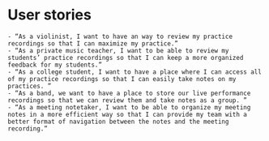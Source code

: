  # User stories
 
    - “As a violinist, I want to have an way to review my practice recordings so that I can maximize my practice.”
    - “As a private music teacher, I want to be able to review my students’ practice recordings so that I can keep a more organized feedback for my students.”
    - “As a college student, I want to have a place where I can access all of my practice recordings so that I can easily take notes on my practices. ”
    - “As a band, we want to have a place to store our live performance recordings so that we can review them and take notes as a group. ”
    - “As a meeting notetaker, I want to be able to organize my meeting notes in a more efficient way so that I can provide my team with a better format of navigation between the notes and the meeting recording.”